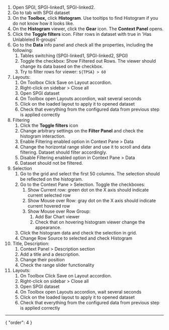 1. Open SPGI, SPGI-linked1, SPGI-linked2.
2. Go to tab with SPGI dataset
3. On the **Toolbox,** click **Histogram**. Use tooltips to find Histogram if you do not know how it looks like.
4. On the **Histogram** viewer, click the **Gear** icon. The **Context Panel** opens.
5. Click the **Toggle filters** icon. Filter rows in dataset with true in 'Has Unlableled R-groups'
6. Go to the **Data** info panel and check all the properties, including the following:
    1. Tables switching (SPGI-linked1, SPGI-linked2, SPGI)
    2. Toggle the checkbox: Show Filtered out Rows. The viewer should change its data based on the checkbox.
    3. Try to filter rows for viewer: `${TPSA} > 60`
7. Layouts:
    1. On Toolbox Click Save on Layout accordion.
    2. Right-click on sidebar > Close all
    3. Open SPGI dataset
    4. On Toolbox open Layouts accordion, wait several seconds
    5. Click on the loaded layout to apply it to opened dataset
    6. Check that everything from the configured data from previous step is applied correctly
8. Filtering
    1. Click the **Toggle filters** icon
    2. Change arbitrary settings on the **Filter Panel** and check the histogram interaction.
    3. Enable Filtering enabled option in Context Pane > Data
    4. Change the horizontal range slider and use it to scroll and data filtering. Dataset should filter accordingly.
    5. Disable Filtering enabled option in Context Pane > Data
    6. Dataset should not be filtered.
9. Selection
    1. Go to the grid and select the first 50 columns. The selection should be reflected on the histogram.
    2. Go to the Context Pane > Selection. Toggle the checkboxes:
        1. Show Current row: green dot on the X axis should indicate current selected row
        2. Show Mouse over Row: gray dot on the X axis should indicate current hovered row
        3. Show Mouse over Row Group:
            1. Add Bar Chart viewer
            2. Check that on hovering histogram viewer change the appearance.
    3. Click the histogram data and check the selection in grid.
    4. Change Row Source to selected and check Histogram
10. Title, Description:
    1. Context Panel > Description section
    2. Add a title and a description.
    3. Change their position
    4. Check the range slider functionality
11. Layouts:
     1. On Toolbox Click Save on Layout accordion.
     2. Right-click on sidebar > Close all
     3. Open SPGI dataset
     4. On Toolbox open Layouts accordion, wait several seconds
     5. Click on the loaded layout to apply it to opened dataset
     6. Check that everything from the configured data from previous step is applied correctly

---
{
"order": 4
}
